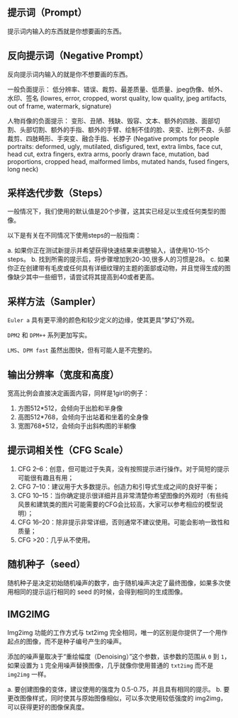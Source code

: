 ## 提示词（Prompt）
提示词内输入的东西就是你想要画的东西。

## 反向提示词（Negative Prompt）
反向提示词内输入的就是你不想要画的东西。

一般负面提示：
低分辨率、错误、裁剪、最差质量、低质量、jpeg伪像、帧外、水印、签名
(lowres, error, cropped, worst quality, low quality, jpeg artifacts, out of frame, watermark, signature)

人物肖像的负面提示：
变形、丑陋、残缺、毁容、文本、额外的四肢、面部切割、头部切割、额外的手指、额外的手臂、绘制不佳的脸、突变、比例不良、头部裁剪、四肢畸形、手突变、融合手指、长脖子
(Negative prompts for people portraits: deformed, ugly, mutilated, disfigured, text, extra limbs, face cut, head cut, extra fingers, extra arms, poorly drawn face, mutation, bad proportions, cropped head, malformed limbs, mutated hands, fused fingers, long neck)


## 采样迭代步数（Steps）
一般情况下，我们使用的默认值是20个步骤，这其实已经足以生成任何类型的图像。

以下是有关在不同情况下使用steps的一般指南：

a. 如果你正在测试新提示并希望获得快速结果来调整输入，请使用10-15个steps。
b. 找到所需的提示后，将步骤增加到20-30,很多人的习惯是28。
c. 如果你正在创建带有毛皮或任何具有详细纹理的主题的面部或动物，并且觉得生成的图像缺少其中一些细节，请尝试将其提高到40或者更高。

## 采样方法（Sampler）
`Euler a` 具有更平滑的颜色和较少定义的边缘，使其更具“梦幻”外观。

`DPM2` 和 `DPM++` 系列更加写实。

`LMS`、`DPM fast` 虽然出图快，但有可能人是不完整的。

## 输出分辨率（宽度和高度）

宽高比例会直接决定画面内容，同样是1girl的例子：
1. 方图512*512，会倾向于出脸和半身像
2. 高图512*768，会倾向于出站着和坐着的全身像
3. 宽图768*512，会倾向于出斜构图的半躺像

## 提示词相关性（CFG Scale）

1. CFG 2–6：创意，但可能过于失真，没有按照提示进行操作。对于简短的提示可能很有趣且有用；
2. CFG 7–10：建议用于大多数提示。创造力和引导式生成之间的良好平衡；
3. CFG 10–15：当你确定提示很详细并且非常清楚你希望图像的外观时（有些纯风景和建筑类的图片可能需要的CFG会比较高，大家可以参考相应的模型说明）；
4. CFG 16–20：除非提示非常详细，否则通常不建议使用。可能会影响一致性和质量；
5. CFG >20：几乎从不使用。

## 随机种子（seed）

随机种子是决定初始随机噪声的数字，由于随机噪声决定了最终图像，如果多次使用相同的提示运行相同的 seed 的时候，会得到相同的生成图像。

## IMG2IMG
Img2img 功能的工作方式与 txt2img 完全相同，唯一的区别是你提供了一个用作起点的图像，而不是种子编号产生的噪声。

添加的噪声量取决于“重绘幅度（Denoising）”这个参数，该参数的范围从 `0` 到 `1`，如果设置为 `1` 完全用噪声替换图像，几乎就像你使用普通的 `txt2img` 而不是 `img2img` 一样。

a. 要创建图像的变体，建议使用的强度为 0.5-0.75，并且具有相同的提示。
b. 要更改图像样式，同时使其与原始图像相似，可以多次使用较低强度的 img2img，可以获得更好的图像保真度。
